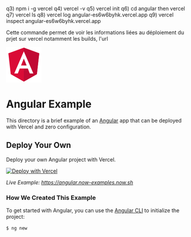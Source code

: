 q3) npm i -g vercel
q4) vercel -v
q5) vercel init
q6) cd angular then vercel
q7) vercel ls
q8) vercel log angular-es6w6byhk.vercel.app
q9) vercel inspect angular-es6w6byhk.vercel.app 

Cette commande permet de voir les informations liées au déploiement du prjet sur vercel notamment les builds, l'url





![Angular Logo](https://github.com/vercel/vercel/blob/master/packages/frameworks/logos/angular.svg)

# Angular Example

This directory is a brief example of an [Angular](https://angular.io/) app that can be deployed with Vercel and zero configuration.

## Deploy Your Own

Deploy your own Angular project with Vercel.

[![Deploy with Vercel](https://vercel.com/button)](https://vercel.com/import/project?template=https://github.com/vercel/vercel/tree/master/examples/angular)

_Live Example: https://angular.now-examples.now.sh_

### How We Created This Example

To get started with Angular, you can use the [Angular CLI](https://cli.angular.io/) to initialize the project:

```shell
$ ng new
```
